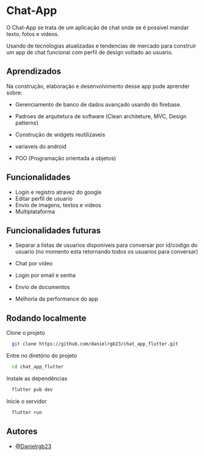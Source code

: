 
# Chat-App

O Chat-App se trata de um aplicação de chat onde se é possivel mandar texto, fotos e videos.

Usando de tecnologias atualizadas e tendencias de mercado para construir um app de chat funcional com perfil de design voltado ao usuario.

## Aprendizados

Na construção, elaboração e desenvolvimento desse app pude aprender sobre:

- Gerenciamento de banco de dados avançado usando do firebase.

- Padroes de arquitetura de software (Clean architeture, MVC, Design patterns)

- Construção de widgets reutilizaveis

- variaveis do android

- POO (Programação orientada a objetos)


## Funcionalidades

- Login e registro atravez do google
- Editar perfil de usuario
- Envio de imagens, textos e videos
- Multiplataforma

## Funcionalidades futuras

- Separar a listas de usuarios disponiveis para conversar por id/codigo do usuario (no momento esta retornando todos os usuarios para conversar)

- Chat por video

- Login por email e senha

- Envio de documentos

- Melhoria da performance do app


## Rodando localmente

Clone o projeto

```bash
  git clone https://github.com/danielrgb23/chat_app_flutter.git
```

Entre no diretório do projeto

```bash
  cd chat_app_flutter
```

Instale as dependências

```bash
  flutter pub dev
```

Inicie o servidor

```bash
  flutter run
```


## Autores

- [@Danielrgb23](https://www.github.com/danielrgb23)

